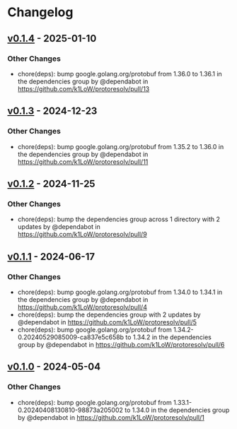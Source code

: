 # Changelog

## [v0.1.4](https://github.com/k1LoW/protoresolv/compare/v0.1.3...v0.1.4) - 2025-01-10
### Other Changes
- chore(deps): bump google.golang.org/protobuf from 1.36.0 to 1.36.1 in the dependencies group by @dependabot in https://github.com/k1LoW/protoresolv/pull/13

## [v0.1.3](https://github.com/k1LoW/protoresolv/compare/v0.1.2...v0.1.3) - 2024-12-23
### Other Changes
- chore(deps): bump google.golang.org/protobuf from 1.35.2 to 1.36.0 in the dependencies group by @dependabot in https://github.com/k1LoW/protoresolv/pull/11

## [v0.1.2](https://github.com/k1LoW/protoresolv/compare/v0.1.1...v0.1.2) - 2024-11-25
### Other Changes
- chore(deps): bump the dependencies group across 1 directory with 2 updates by @dependabot in https://github.com/k1LoW/protoresolv/pull/9

## [v0.1.1](https://github.com/k1LoW/protoresolv/compare/v0.1.0...v0.1.1) - 2024-06-17
### Other Changes
- chore(deps): bump google.golang.org/protobuf from 1.34.0 to 1.34.1 in the dependencies group by @dependabot in https://github.com/k1LoW/protoresolv/pull/4
- chore(deps): bump the dependencies group with 2 updates by @dependabot in https://github.com/k1LoW/protoresolv/pull/5
- chore(deps): bump google.golang.org/protobuf from 1.34.2-0.20240529085009-ca837e5c658b to 1.34.2 in the dependencies group by @dependabot in https://github.com/k1LoW/protoresolv/pull/6

## [v0.1.0](https://github.com/k1LoW/protoresolv/commits/v0.1.0) - 2024-05-04
### Other Changes
- chore(deps): bump google.golang.org/protobuf from 1.33.1-0.20240408130810-98873a205002 to 1.34.0 in the dependencies group by @dependabot in https://github.com/k1LoW/protoresolv/pull/1
